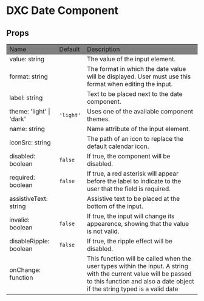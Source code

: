 # DXC Date Component

## Props

<table>
    <tr style="background-color: grey">
        <td>Name</td>
        <td>Default</td>
        <td>Description</td>
    </tr>
    <tr>
        <td>value: string</td>
        <td></td>
        <td>The value of the input element.</td>
    </tr>
    <tr>
        <td>format: string</td>
        <td></td>
        <td>The format in which the date value will be displayed. User must use this format when editing the input.</td>
    </tr>
    <tr>
        <td>label: string</td>
        <td></td>
        <td>Text to be placed next to the date component.</td>
    </tr>
    <tr>
        <td>theme: 'light' | 'dark'</td>
        <td><code>'light'</code></td>
        <td>Uses one of the available component themes.</td>
    </tr>
    <tr>
        <td>name: string</td>
        <td></td>
        <td>Name attribute of the input element.</td>
    </tr>
    <tr>
        <td>iconSrc: string</td>
        <td></td>
        <td>The path of an icon to replace the default calendar icon.</td>
    </tr>
    <tr>
        <td>disabled: boolean</td>
        <td><code>false</code></td>
        <td>If true, the component will be disabled.</td>
    </tr>
    <tr>
        <td>required: boolean</td>
        <td><code>false</code></td>
        <td>If true, a red asterisk will appear before the label to indicate to the user that the field is required.</td>
    </tr>
    <tr>
        <td>assistiveText: string</td>
        <td></td>
        <td>Assistive text to be placed at the bottom of the input.</td>
    </tr>
    <tr>
        <td>invalid: boolean</td>
        <td><code>false</code></td>
        <td>If true, the input will change its appearence, showing that the value is not valid.</td>
    </tr>
    <tr>
        <td>disableRipple: boolean</td>
        <td><code>false</code></td>
        <td>If true, the ripple effect will be disabled.</td>
    </tr>
    <tr>
        <td>onChange: function</td>
        <td></td>
        <td>This function will be called when the user types within the input. A string with the current value will be passed to this function and also a date object if the string typed is a valid date<br>
        </td>
    </tr>
</table>

